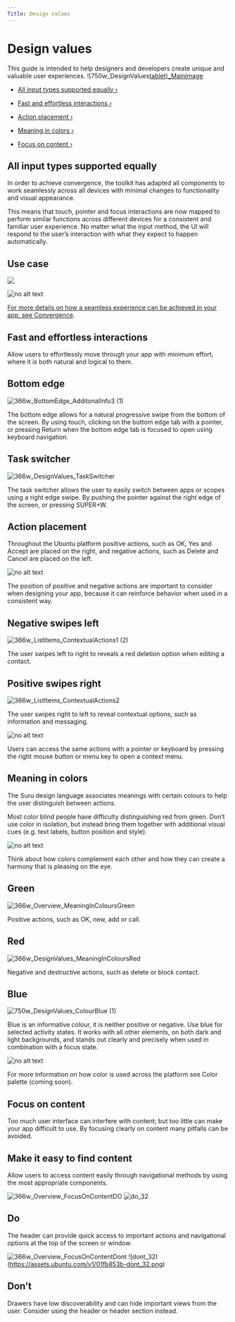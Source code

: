 ```yaml
---
Title: Design values
---
```


# Design values

This guide is intended to help designers and developers create unique and valuable user experiences.
![750w_DesignValues[tablet)_MainImage](https://assets.ubuntu.com/v1/845ca032-750w_DesignValuestablet_MainImage.png)

-  [All input types supported equally ›](#all-input-types-supported-equally)

-  [Fast and effortless interactions ›](#fast-and-effortless-interactions)

-  [Action placement ›](#action-placement)

-  [Meaning in colors ›](#meaning-in-colors)

-  [Focus on content ›](#focus-on-content)

## All input types supported equally

In order to achieve convergence, the toolkit has adapted all components to work seamlessly across all devices with minimal changes to functionality and visual appearance.

This means that touch, pointer and focus interactions are now mapped to perform similar functions across different devices for a consistent and familiar user experience. No matter what the input method, the UI will respond to the user’s interaction with what they expect to happen automatically.

## Use case

![](https://assets.ubuntu.com/v1/18e792e0-750w_Design_Values_AllInputEqualv2.png)

![no alt text](https://assets.ubuntu.com/v1/75f60d24-link_external.png)

[For more details on how a seamless experience can be achieved in your app, see Convergence](convergence.md).

## Fast and effortless interactions

Allow users to effortlessly move through your app with minimum effort, where it is both natural and logical to them.

## Bottom edge

![366w_BottomEdge_AdditonalInfo3 (1)](https://assets.ubuntu.com/v1/88771047-366w_BottomEdge_AdditonalInfo3-1.png)

The bottom edge allows for a natural progressive swipe from the bottom of the screen. By using touch, clicking on the bottom edge tab with a pointer, or pressing Return when the bottom edge tab is focused to open using keyboard navigation.

## Task switcher

![366w_DesignValues_TaskSwitcher](https://assets.ubuntu.com/v1/68f23e6f-366w_DesignValues_TaskSwitcher.png)

The task switcher allows the user to easily switch between apps or scopes using a right edge swipe. By pushing the pointer against the right edge of the screen, or pressing SUPER+W.

## Action placement

Throughout the Ubuntu platform positive actions, such as OK, Yes and Accept are placed on the right, and negative actions, such as Delete and Cancel are placed on the left.

![no alt text](https://assets.ubuntu.com/v1/e9f11635-information-link.png)

The position of positive and negative actions are important to consider when designing your app, because it can reinforce behavior when used in a consistent way.

## Negative swipes left

![366w_ListItems_ContextualActions1 (2)](https://assets.ubuntu.com/v1/115cb70d-366w_ListItems_ContextualActions1-2.png)

The user swipes left to right to reveals a red deletion option when editing a contact.

## Positive swipes right

![366w_ListItems_ContextualActions2](https://assets.ubuntu.com/v1/0238f83e-366w_ListItems_ContextualActions2.png)

The user swipes right to left to reveal contextual options, such as information and messaging.

![no alt text](https://assets.ubuntu.com/v1/e9f11635-information-link.png)

Users can access the same actions with a pointer or keyboard by pressing the right mouse button or menu key to open a context menu.

## Meaning in colors

The Suru design language associates meanings with certain colours to help the user distinguish between actions.

Most color blind people have difficulty distinguishing red from green. Don’t use color in isolation, but instead bring them together with additional visual cues (e.g. text labels, button position and style).

![no alt text](https://assets.ubuntu.com/v1/e9f11635-information-link.png)

Think about how colors complement each other and how they can create a harmony that is pleasing on the eye.

## Green
![366w_Overview_MeaningInColoursGreen](https://assets.ubuntu.com/v1/f553758c-366w_Overview_MeaningInColoursGreen.png)

Positive actions, such as OK, new, add or call.

## Red
![366w_DesignValues_MeaningInColoursRed](https://assets.ubuntu.com/v1/da5eed2d-366w_Overview_MeaningInColoursRed-1.png)

Negative and destructive actions, such as delete or block contact.

## Blue

![750w_DesignValues_ColourBlue (1)](https://assets.ubuntu.com/v1/388006d3-750w_DesignValues_ColourBlue-1.png)

Blue is an informative colour, it is neither positive or negative. Use blue for selected activity states. It works with all other elements, on both dark and light backgrounds, and stands out clearly and precisely when used in combination with a focus state.

![no alt text](https://assets.ubuntu.com/v1/75f60d24-link_external.png)

For more information on how color is used across the platform see Color palette (coming soon).

## Focus on content

Too much user interface can interfere with content; but too little can make your app difficult to use. By focusing clearly on content many pitfalls can be avoided.

## Make it easy to find content

Allow users to access content easily through navigational methods by using the most appropriate components.

![366w_Overview_FocusOnContentDO](https://assets.ubuntu.com/v1/5ddfa12b-366w_Overview_FocusOnContentDO.png)
![do_32](https://assets.ubuntu.com/v1/74c13c17-do_32+%281%29.png)

## Do

The header can provide quick access to important actions and navigational options at the top of the screen or window.

![366w_Overview_FocusOnContentDont](https://assets.ubuntu.com/v1/791f58f8-366w_Overview_FocusOnContentDont.png)
![dont_32)(https://assets.ubuntu.com/v1/01fb853b-dont_32.png)

## Don’t

Drawers have low discoverability and can hide important views from the user. Consider using the header or header section instead.

